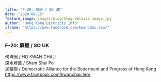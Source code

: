 ```yaml
---
title: "F-20: 蘇屋 / SO UK"
date: "2020-08-15"
feature_image: images/blog/blog-details-image.jpg
author: "Hong Kong Districts Info"
iframe: "https://www.facebook.com/kwanchau.leo/"
---
```


### F-20: 蘇屋 / SO UK  
何坤洲 / HO KWAN CHAU  
深水埗區 / Sham Shui Po  
民建聯 / Democratic Alliance for the Betterment and Progress of Hong Kong  
https://www.facebook.com/kwanchau.leo/
